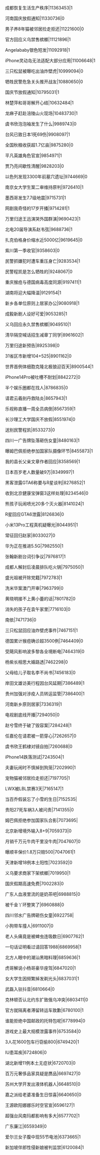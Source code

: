 成都恢复生活生产秩序|11363453|1

河南国庆放假通知|11330736|0

男子养8年猫被邻居捡走拒还|11221600|0

官方回应义乌禁售槟榔|11121896|1

Angelababy银色短发|11092918|1

iPhone灵动岛无法适配大部分应用|11006648|1

三只松鼠被曝吃出油炸壁虎|10999094|0

牺牲民警危急关头推开战友|10880650|0

国庆节放假通知|10795031|1

林楚萍和哥哥解开心结|10632484|1

龙麻子赶赴涪陵山火现场|10483730|1

虞书欣泡泡袖发生了什么|9989743|0

台风已致日本1死69伤|9908097|1

全国秋粮收获超1.7亿亩|9875280|0

平凡英雄角色官宣|9854971|1

贾乃亮间歇性清醒|9828203|0

以色列发现3300年前墓穴遗址|9744669|0

南京女大学生案二审维持原判|9726410|1

墨西哥发生7.7级地震|9715731|1

网剧我奇怪的17岁开播|9714281|1

万里归途王迅演哭外国群演|9690423|1

北电20届导演系赵韦弦|9688736|1

扎克伯格身价缩水近5000亿|9619645|0

紫川第一季收官|9358603|0

民警抓嫌犯时遭车重压身亡|9283534|1

民警程凯是怎么牺牲的|9248067|0

重庆猴痘与德国病毒高度同源|9197411|1

湖南将迎大幅降温|9129154|1

新乡各单位原则上居家办公|9080918|1

成毅新剧人设好可爱|9053285|1

义乌回应永久禁售槟榔|9049510|1

清华隔空喊话招生减章丁同学|8961602|1

万里归途新预告|8925398|0

31省区市新增104+525|8901162|0

世界首例体细胞克隆北极狼迎百天|8900544|1

iPhone14Pro被吐槽不耐划|8842272|0

半个娱乐圈都在找人|8786835|0

请君云羲剖丹救陆炎|8657943|1

乐视称直播一周全员病倒|8567359|1

长沙理工大学国庆不放假|8551974|0

送别民警程凯|8533273|0

四川一广告牌坠落砸伤女童|8480163|1

曝姆巴佩拒绝参加国家队摄像环节|8455873|1

我的县长父亲文章作者回应|8358569|1

日本百岁老人数量破9万|8349997|1

黑客泄露GTA6称要与R星谈判|8276852|1

收到北京健康宝弹窗3这样处理|8234546|0

熊孩子玩闹喷光20多个灭火器|8141024|1

R星回应GTA6泄露|8126836|0

小米13Pro工程真机疑曝光|8044951|1

常征回归赵家|8033027|0

华为正在推进5.5G|7982550|1

张翰新剧台词引争议|7976817|1

成都人解封后凌晨排队吃火锅|7975050|1

盛光祖被开除党籍|7972783|1

洗米华案澳门开审|7963799|0

黄晓明接不上黄小蕾的话|7801782|0

消失的孩子在袁午家里|7716103|0

南依|7471736|0

三只松鼠回应油炸壁虎事件|7467151|1

德国累计猴痘确诊超3500例|7464409|0

受飓风影响波多黎各全境断电|7464319|0

杨紫长相思大婚路透|7462298|0

父母给儿子取名李不尚书|7456183|0

岸田文雄访美行程因台风延期|7386489|1

贵州加强对涉疫人员转运监管|7386400|1

河南新乡原则居家|7336319|1

电视剧底线开播|7294050|0

赵兮雪终于破了毁容案|7284248|1

任嘉伦在请君被一箭穿心|7262657|0

虞书欣王鹤棣对镜自拍|7260688|0

iPhone14跌落测试|7243504|1

夫妻玩闹时不慎掉到狗笼|7202990|1

宠物猫被邻居捡走拒还|7197705|1

LWX被LBL禁赛3天|7165147|1

当百乔假装忘了小雪的生日|7152535|

贵阳27死车祸3人被问责|7141355|0

姆巴佩拒绝参加国家队合影|7073695|

北京新增境外输入8+9|7059373|0

月销千万元牛肉干里没牛肉|7047607|0

曝顺丰保价1.8万只赔500|7047061|1

天津新增18例本土阳性|7023592|0

义乌要求商家下架槟榔|7019950|1

国庆假期高速免费|7002283|0

广东人血液里流的是奶茶吧|6988815|0

被千金丫环整笑了|6960888|0

四川邻水广告牌砸伤女童|6922758|

小狗带车撞人|6911007|0

老人头痛竟是被蜱虫连吸数日|6907762|1

一句话证明看过请回答1988|6869958|1

北方人眼中的潮汕黑暗料理|6859636|1

虎哥解说小杨哥豪华座驾|6847020|1

女大学生因频繁掉发剃光头|6837031|1

武磊入驻抖音|6810664|0

克林顿否认北约东扩致俄乌冲突|6803411|0

官方就隔离者滞留转运车致歉|6780100|1

谁能拒绝中国邮政的托特包呢|6778994|0

游戏史上最大规模泄露事件|6753584|0

3人花1600包车行窃偷800|6749420|1

IU患耳疾|6724806|0

湖北新增11例本土无症状|6720703|0

百万元奢侈品家具疑是赝品|6697427|0

苏州大学开发出液体机器人|6648510|0

嘉之派给老婆准备生日惊喜|6640650|0

王源欧阳娜娜乐时空官宣|6596127|1

超强台风南玛都影响有多大|6577702|1

广东廉江|6559349|0

爱尔兰女子腹中现55节电池|6373665|1

新加坡伴郎性侵新娘被判监禁|6120084|1

